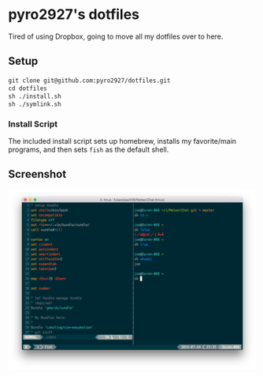 # pyro2927's dotfiles

Tired of using Dropbox, going to move all my dotfiles over to here.

## Setup

    git clone git@github.com:pyro2927/dotfiles.git
    cd dotfiles
    sh ./install.sh
    sh ./symlink.sh

### Install Script

The included install script sets up homebrew, installs my favorite/main programs, and then sets `fish` as the default shell.

## Screenshot

![](./terminal.png#)
